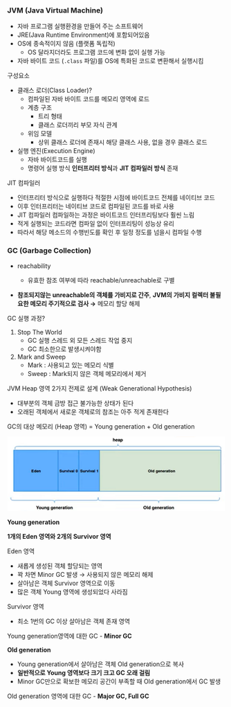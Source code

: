 ### JVM (Java Virtual Machine)

- 자바 프로그램 실행환경을 만들어 주는 소프트웨어
- JRE(Java Runtime Environment)에 포함되어있음
- OS에 종속적이지 않음 (플랫폼 독립적)
  - OS 달라지더라도 프로그램 코드에 변화 없이 실행 가능
- 자바 바이트 코드 (`.class` 파일)를 OS에 특화된 코드로 변환해서 실행시킴

구성요소

- 클래스 로더(Class Loader)?
  - 컴파일된 자바 바이트 코드를 메모리 영역에 로드
  - 계층 구조
    - 트리 형태
    - 클래스 로더끼리 부모 자식 관계
  - 위임 모델
    - 상위 클래스 로더에 존재시 해당 클래스 사용, 없을 경우 클래스 로드
- 실행 엔진(Execution Engine)
  - 자바 바이트코드를 실행
  - 명령어 실행 방식 **인터프리터 방식**과 **JIT 컴파일러 방식** 존재

JIT 컴파일러

- 인터프리터 방식으로 실행하다 적절한 시점에 바이트코드 전체를 네이티브 코드
- 이후 인터프리터는 네이티브 코드로 컴파일된 코드를 바로 사용
- JIT 컴파일러 컴파일하는 과정은 바이트코드 인터프리팅보다 훨씬 느림
- 적게 실행되는 코드라면 컴파일 없이 인터프리팅이 성능상 유리
- 따라서 해당 메소드의 수행빈도를 확인 후 일정 정도를 넘을시 컴파일 수행

### GC (Garbage Collection)

- reachability

  - 유효한 참조 여부에 따라 reachable/unreachable로 구별

- **참조되지않는 unreachable의 객체를 가비지로 간주**, **JVM의 가비지 컬렉터 불필요한 메모리 주기적으로 검사 →** 메모리 할당 해제

GC 실행 과정?

1. Stop The World
   - GC 실행 스레드 외 모든 스레드 작업 중지
   - GC 최소한으로 발생시켜야함
2. Mark and Sweep
   - Mark : 사용되고 있는 메모리 식별
   - Sweep : Mark되지 않은 객체 메모리에서 제거

JVM Heap 영역 2가지 전제로 설계 (Weak Generational Hypothesis)

- 대부분의 객체 금방 접근 불가능한 상태가 된다
- 오래된 객체에서 새로운 객체로의 참조는 아주 적게 존재한다

GC의 대상 메모리 (Heap 영역) = Young generation + Old generation

<p align ="center">
  <img src="./resource/jvm-heap.png"/>
</p>

**Young generation**

**1개의 Eden 영역와 2개의 Survivor 영역**

Eden 영역

- 새롭게 생성된 객체 할당되는 영역
- 꽉 차면 Minor GC 발생 → 사용되지 않은 메모리 해제
- 살아남은 객체 Survivor 영역으로 이동
- 많은 객체 Young 영역에 생성되었다 사라짐

Survivor 영역

- 최소 1번의 GC 이상 살아남은 객체 존재 영역

Young generation영역에 대한 GC - **Minor GC**

**Old generation**

- Young generation에서 살아남은 객체 Old generation으로 복사
- **일반적으로 Young 영역보다 크기 크고 GC 오래 걸림**
- Minor GC만으로 확보한 메모리 공간이 부족할 때 Old generation에서 GC 발생

Old generation 영역에 대한 GC - **Major GC, Full GC**
